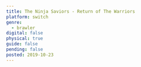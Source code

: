 ```yaml
---
title: The Ninja Saviors - Return of The Warriors
platform: switch
genre:
  - brawler
digital: false
physical: true
guide: false
pending: false
posted: 2019-10-23
---
```

